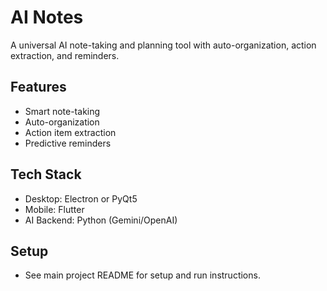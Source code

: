 # AI Notes

A universal AI note-taking and planning tool with auto-organization, action extraction, and reminders.

## Features

- Smart note-taking
- Auto-organization
- Action item extraction
- Predictive reminders

## Tech Stack

- Desktop: Electron or PyQt5
- Mobile: Flutter
- AI Backend: Python (Gemini/OpenAI)

## Setup

- See main project README for setup and run instructions.
